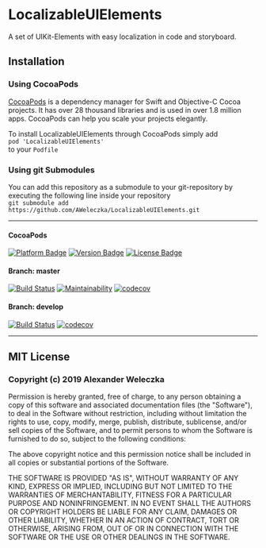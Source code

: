 # LocalizableUIElements
A set of UIKit-Elements with easy localization in code and storyboard.

## Installation
### Using CocoaPods
[CocoaPods](https://cocoapods.org/) is a dependency manager for Swift and Objective-C Cocoa projects. It has over 28 thousand libraries and is used in over 1.8 million apps. CocoaPods can help you scale your projects elegantly.

To install LocalizableUIElements through CocoaPods simply add  
`pod 'LocalizableUIElements'`  
to your `Podfile`

### Using git Submodules
You can add this repository as a submodule to your git-repository by executing the following line inside your repository  
`git submodule add https://github.com/AWeleczka/LocalizableUIElements.git`

---

#### CocoaPods
[![Platform Badge](https://cocoapod-badges.herokuapp.com/p/LocalizableUIElements/badge.svg)](https://cocoapods.org/pods/LocalizableUIElements)
[![Version Badge](https://cocoapod-badges.herokuapp.com/v/LocalizableUIElements/badge.svg)](https://cocoapods.org/pods/LocalizableUIElements)
[![License Badge](https://cocoapod-badges.herokuapp.com/l/LocalizableUIElements/badge.svg)](https://cocoapods.org/pods/LocalizableUIElements)

#### Branch: master
[![Build Status](https://travis-ci.org/AWeleczka/LocalizableUIElements.svg?branch=master)](https://travis-ci.org/AWeleczka/LocalizableUIElements)
[![Maintainability](https://api.codeclimate.com/v1/badges/7dfcfb2fc279e210e9c7/maintainability)](https://codeclimate.com/github/AWeleczka/LocalizableUIElements/maintainability)
[![codecov](https://codecov.io/gh/AWeleczka/LocalizableUIElements/branch/master/graph/badge.svg)](https://codecov.io/gh/AWeleczka/LocalizableUIElements)

#### Branch: develop
[![Build Status](https://travis-ci.org/AWeleczka/LocalizableUIElements.svg?branch=develop)](https://travis-ci.org/AWeleczka/LocalizableUIElements)
[![codecov](https://codecov.io/gh/AWeleczka/LocalizableUIElements/branch/develop/graph/badge.svg)](https://codecov.io/gh/AWeleczka/LocalizableUIElements)

---

## MIT License
### Copyright (c) 2019 Alexander Weleczka

Permission is hereby granted, free of charge, to any person obtaining a copy
of this software and associated documentation files (the "Software"), to deal
in the Software without restriction, including without limitation the rights
to use, copy, modify, merge, publish, distribute, sublicense, and/or sell
copies of the Software, and to permit persons to whom the Software is
furnished to do so, subject to the following conditions:

The above copyright notice and this permission notice shall be included in all
copies or substantial portions of the Software.

THE SOFTWARE IS PROVIDED "AS IS", WITHOUT WARRANTY OF ANY KIND, EXPRESS OR
IMPLIED, INCLUDING BUT NOT LIMITED TO THE WARRANTIES OF MERCHANTABILITY,
FITNESS FOR A PARTICULAR PURPOSE AND NONINFRINGEMENT. IN NO EVENT SHALL THE
AUTHORS OR COPYRIGHT HOLDERS BE LIABLE FOR ANY CLAIM, DAMAGES OR OTHER
LIABILITY, WHETHER IN AN ACTION OF CONTRACT, TORT OR OTHERWISE, ARISING FROM,
OUT OF OR IN CONNECTION WITH THE SOFTWARE OR THE USE OR OTHER DEALINGS IN THE
SOFTWARE.
